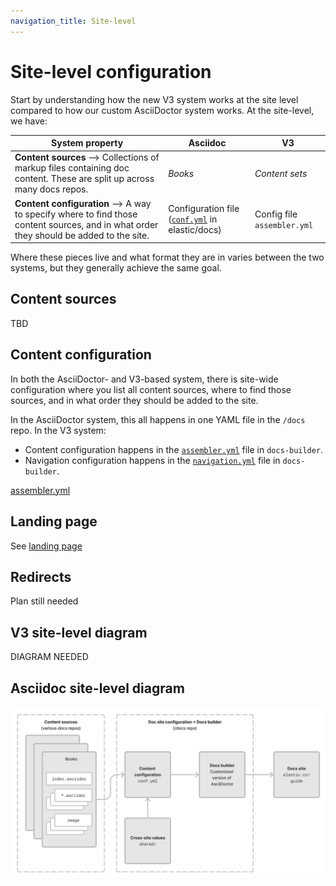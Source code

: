 ```yaml
---
navigation_title: Site-level
---
```


# Site-level configuration

Start by understanding how the new V3 system works at the site level compared to how our custom AsciiDoctor system works. At the site-level, we have:

| System property | Asciidoc | V3 |
| -------------------- | -------------------- | -------------------- |
| **Content sources** --> Collections of markup files containing doc content. These are split up across many docs repos. | _Books_ | _Content sets_ |
| **Content configuration** --> A way to specify where to find those content sources, and in what order they should be added to the site. | Configuration file ([`conf.yml`](https://github.com/elastic/docs/blob/master/conf.yaml) in elastic/docs) | Config file `assembler.yml` |

Where these pieces live and what format they are in varies between the two systems, but they generally achieve the same goal.

## Content sources

TBD

## Content configuration

In both the AsciiDoctor- and V3-based system, there is site-wide configuration where you list all content sources, where to find those sources, and in what order they should be added to the site.

In the AsciiDoctor system, this all happens in one YAML file in the `/docs` repo. In the V3 system:
* Content configuration happens in the [`assembler.yml`](https://github.com/elastic/docs-builder/blob/main/src/docs-assembler/assembler.yml) file in `docs-builder`.
* Navigation configuration happens in the [`navigation.yml`](https://github.com/elastic/docs-builder/blob/main/src/docs-assembler/navigation.yml) file in `docs-builder`.

[assembler.yml](./content.md)

## Landing page

See [landing page](./landing-page.md)

## Redirects

Plan still needed

## V3 site-level diagram

DIAGRAM NEEDED

## Asciidoc site-level diagram

![site-level config in the asciidoc system](./img/site-level-asciidoctor.png)

